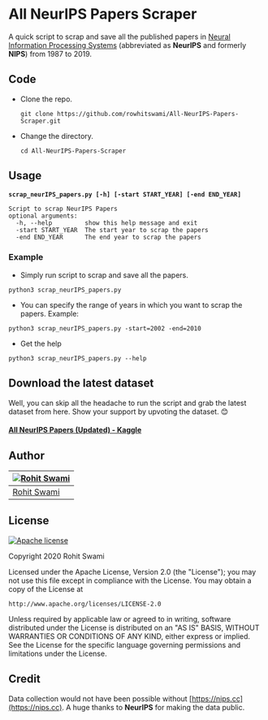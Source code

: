 # All NeurIPS Papers Scraper

A quick script to scrap and save all the published papers in [Neural Information Processing Systems](https://nips.cc/) (abbreviated as **NeurIPS** and formerly **NIPS**) from 1987 to 2019.

## Code
  - Clone the repo.
  
    ```git clone https://github.com/rowhitswami/All-NeurIPS-Papers-Scraper.git```
  - Change the directory.
  
    ```cd All-NeurIPS-Papers-Scraper```
## Usage
**```scrap_neurIPS_papers.py [-h] [-start START_YEAR] [-end END_YEAR]```**

```
Script to scrap NeurIPS Papers
optional arguments:
  -h, --help         show this help message and exit
  -start START_YEAR  The start year to scrap the papers
  -end END_YEAR      The end year to scrap the papers
  ```
### Example
  - Simply run script to scrap and save all the papers.
  
  ```python3 scrap_neurIPS_papers.py```
  - You can specify the range of years in which you want to scrap the papers. Example:
  
  ```python3 scrap_neurIPS_papers.py -start=2002 -end=2010```
  - Get the help
  
  ```python3 scrap_neurIPS_papers.py --help```

## Download the latest dataset
Well, you can skip all the headache to run the script and grab the latest dataset from here. Show your support by upvoting the dataset. 😊

#### [All NeurIPS Papers (Updated) - Kaggle](https://www.kaggle.com/rowhitswami/nips-papers-1987-2019-updated)

## Author

[![Rohit Swami](https://avatars1.githubusercontent.com/u/16516296?v=3&s=144)](https://rohitswami.com/) |
-|
[Rohit Swami](https://rohitswami.com/) |)

## License
[![Apache license](https://img.shields.io/badge/license-apache-blue?style=for-the-badge&logo=appveyor)](http://www.apache.org/licenses/LICENSE-2.0e)

Copyright 2020 Rohit Swami

Licensed under the Apache License, Version 2.0 (the "License");
you may not use this file except in compliance with the License.
You may obtain a copy of the License at

    http://www.apache.org/licenses/LICENSE-2.0

Unless required by applicable law or agreed to in writing, software
distributed under the License is distributed on an "AS IS" BASIS,
WITHOUT WARRANTIES OR CONDITIONS OF ANY KIND, either express or implied.
See the License for the specific language governing permissions and
limitations under the License.

## Credit
Data collection would not have been possible without [https://nips.cc](https://nips.cc). A huge thanks to **NeurIPS** for making the data public.
